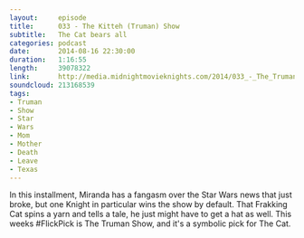```yaml
---
layout:     episode
title:      033 - The Kitteh (Truman) Show
subtitle:   The Cat bears all
categories: podcast
date:       2014-08-16 22:30:00
duration:   1:16:55
length:     39078322
link:       http://media.midnightmovieknights.com/2014/033_-_The_Truman_Show.m4a
soundcloud: 213168539
tags:
- Truman
- Show
- Star
- Wars
- Mom
- Mother
- Death
- Leave
- Texas
---
```

In this installment, Miranda has a fangasm over the Star Wars news that just broke, but one Knight in particular wins the show by default. That Frakking Cat spins a yarn and tells a tale, he just might have to get a hat as well. This weeks #FlickPick is The Truman Show, and it's a symbolic pick for The Cat.
